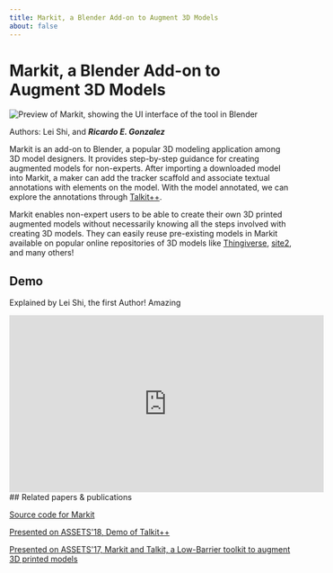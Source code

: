 ```yaml
---
title: Markit, a Blender Add-on to Augment 3D Models
about: false
---
```

# Markit, a Blender Add-on to Augment 3D Models

![Preview of Markit, showing the UI interface of the tool in Blender]({{site.url}}{{site.baseurl}}/src/assets/img/markit/markit_demo.jpg)

Authors: Lei Shi, and ***Ricardo E. Gonzalez***

Markit is an add-on to Blender, a popular 3D modeling application among 3D model designers. It provides step-by-step guidance for creating augmented models for non-experts. After importing a downloaded model into Markit, a maker can add the tracker scaffold and associate textual annotations with elements on the model. With the model annotated, we can explore the annotations through [Talkit++](link).

Markit enables non-expert users to be able to create their own 3D printed augmented models without necessarily knowing all the steps involved with creating 3D models. They can easily reuse pre-existing models in Markit available on popular online repositories of 3D models like [Thingiverse](link), [site2](link), and many others!

## Demo

Explained by Lei Shi, the first Author! Amazing 
<div>
<iframe class="demo-video"  width="560" height="315" src="https://www.youtube.com/embed/pHFmWrdXs8k" title="YouTube video player" frameborder="0" allow="accelerometer; autoplay; clipboard-write; encrypted-media; gyroscope; picture-in-picture" allowfullscreen></iframe>
</div>
## Related papers & publications

[Source code for Markit](https://zenodo.org/record/3541081#.Ya5nSFNOnzI)

[Presented on ASSETS'18, Demo of Talkit++](https://dl.acm.org/doi/10.1145/3234695.3241004)

[Presented on ASSETS'17, Markit and Talkit, a Low-Barrier toolkit to augment 3D printed models](https://dl.acm.org/doi/10.1145/3126594.3126650)



